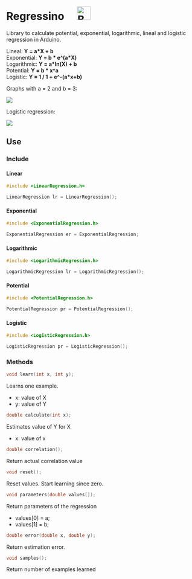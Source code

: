 # Regressino &nbsp;&nbsp;&nbsp;&nbsp;<a href='https://ko-fi.com/I2I012UF3' target='_blank'><img height='36' style='border:0px;height:36px;' src='https://az743702.vo.msecnd.net/cdn/kofi1.png?v=2' border='0' alt='Buy Me a Coffee at ko-fi.com' /></a>

Library to calculate potential, exponential, logarithmic, lineal and logistic regression in Arduino.

Lineal: **Y = a*X + b**  
Exponential: **Y = b * e^(a*X)**   
Logarithmic: **Y = a*ln(X) + b**  
Potential: **Y = b * x^a**  
Logistic: **Y = 1 / 1 + e^-(a*x+b)**

Graphs with a = 2 and b = 3:

![](https://raw.githubusercontent.com/cubiwan/Regressino/master/Regressino.png)

Logistic regression:

![](https://raw.githubusercontent.com/cubiwan/Regressino/master/Logistic.png)

## Use

### Include

#### Linear 

```c
#include <LinearRegression.h>

LinearRegression lr = LinearRegression();
```

#### Exponential 

```c
#include <ExponentialRegression.h>

ExponentialRegression er = ExponentialRegression;
```

#### Logarithmic 

```c
#include <LogarithmicRegression.h>

LogarithmicRegression lr = LogarithmicRegression();
```

#### Potential

```c
#include <PotentialRegression.h>

PotentialRegression pr = PotentialRegression();
```

#### Logistic

```c
#include <LogisticRegression.h>

LogisticRegression pr = LogisticRegression();
```

### Methods

```c
void learn(int x, int y);  
```

Learns one example.
* x: value of X
* y: value of Y

  
```c
double calculate(int x);  
```

Estimates value of Y for X
* x: value of x 

  
```c
double correlation();  
```

Return actual correlation value

   
```c
void reset();  
```

Reset values. Start learning since zero.

  
```c
void parameters(double values[]);
```

Return parameters of the regression
* values[0] = a;
* values[1] = b;
  

```c
double error(double x, double y);  
```
  
Return estimation error.

  
```c
void samples();
```
Return number of examples learned


